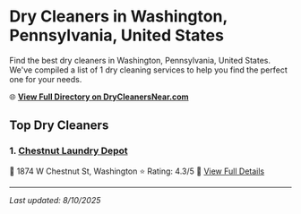 # Dry Cleaners in Washington, Pennsylvania, United States

Find the best dry cleaners in Washington, Pennsylvania, United States. We've compiled a list of 1 dry cleaning services to help you find the perfect one for your needs.

🌐 **[View Full Directory on DryCleanersNear.com](https://drycleanersnear.com/city/US/Pennsylvania/Washington)**

## Top Dry Cleaners

### 1. [Chestnut Laundry Depot](https://drycleanersnear.com/dryCleaner/68897cae69a0219c2bf77c5b/chestnut-laundry-depot)
📍 1874 W Chestnut St, Washington
⭐ Rating: 4.3/5
🔗 [View Full Details](https://drycleanersnear.com/dryCleaner/68897cae69a0219c2bf77c5b/chestnut-laundry-depot)


---

*Last updated: 8/10/2025*

